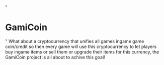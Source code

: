 "<h1> GamiCoin </h1>" 
What about a cryptocurrency that unifies all games ingame game coin/credit so then every game will use this cryptocurrency to let players buy ingame items or sell them or upgrade their items for this currency, the GamiCoin project is all about to achive this goal!